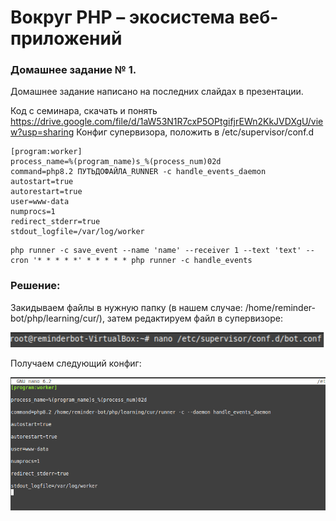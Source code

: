 # Вокруг PHP – экосистема веб-приложений

### Домашнее задание № 1.

Домашнее задание написано на последних слайдах в презентации.

Код с семинара, скачать и понять https://drive.google.com/file/d/1aW53N1R7cxP5OPtgifjrEWn2KkJVDXgU/view?usp=sharing
Конфиг супервизора, положить в /etc/supervisor/conf.d

```
[program:worker]
process_name=%(program_name)s_%(process_num)02d
command=php8.2 ПУТЬДОФАЙЛА_RUNNER -c handle_events_daemon
autostart=true
autorestart=true
user=www-data
numprocs=1
redirect_stderr=true
stdout_logfile=/var/log/worker
```

```
php runner -c save_event --name 'name' --receiver 1 --text 'text' --cron '* * * * *' * * * * * php runner -c handle_events
```

### Решение:

Закидываем файлы в нужную папку (в нашем случае: /home/reminder-bot/php/learning/cur/), затем редактируем файл в супервизоре:

![Скриншот1](Скриншоты/Безымянный.png)

Получаем следующий конфиг:

![Скриншот2](Скриншоты/Безымянный2.png)
